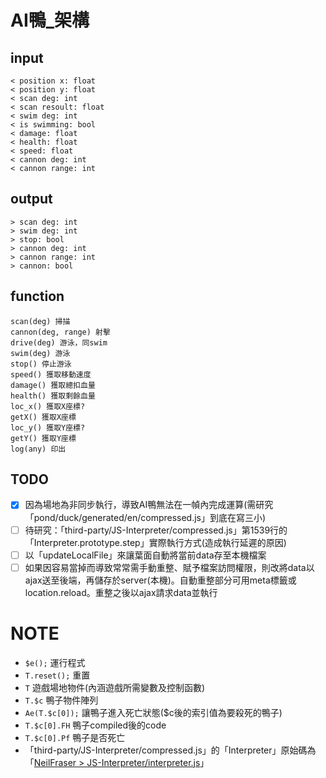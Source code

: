 # AI鴨_架構

## input
```
< position x: float
< position y: float
< scan deg: int
< scan resoult: float
< swim deg: int
< is swimming: bool
< damage: float
< health: float
< speed: float
< cannon deg: int
< cannon range: int
```

## output
```
> scan deg: int
> swim deg: int
> stop: bool
> cannon deg: int
> cannon range: int
> cannon: bool
```

## function
```
scan(deg) 掃描
cannon(deg, range) 射擊
drive(deg) 游泳，同swim
swim(deg) 游泳
stop() 停止游泳
speed() 獲取移動速度
damage() 獲取總扣血量
health() 獲取剩餘血量
loc_x() 獲取X座標?
getX() 獲取X座標
loc_y() 獲取Y座標?
getY() 獲取Y座標
log(any) 印出
```

## TODO
- [x] 因為場地為非同步執行，導致AI鴨無法在一幀內完成運算(需研究「pond/duck/generated/en/compressed.js」到底在寫三小)
- [ ] 待研究：「third-party/JS-Interpreter/compressed.js」第1539行的「Interpreter.prototype.step」實際執行方式(造成執行延遲的原因)
- [ ] 以「updateLocalFile」來讓葉面自動將當前data存至本機檔案
- [ ] 如果因容易當掉而導致常常需手動重整、賦予檔案訪問權限，則改將data以ajax送至後端，再儲存於server(本機)。自動重整部分可用meta標籤或location.reload。重整之後以ajax請求data並執行

# NOTE
* `$e();` 運行程式
* `T.reset();` 重置
* `T` 遊戲場地物件(內涵遊戲所需變數及控制函數)
* `T.$c` 鴨子物件陣列
* `Ae(T.$c[0]);` 讓鴨子進入死亡狀態($c後的索引值為要殺死的鴨子)
* `T.$c[0].FH` 鴨子compiled後的code
* `T.$c[0].Pf` 鴨子是否死亡
* 「third-party/JS-Interpreter/compressed.js」的「Interpreter」原始碼為「[NeilFraser > JS-Interpreter/interpreter.js](https://github.com/NeilFraser/JS-Interpreter/blob/master/interpreter.js)」